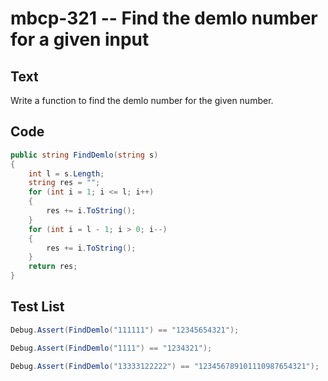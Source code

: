 # mbcp-321 -- Find the demlo number for a given input

## Text

Write a function to find the demlo number for the given number.

## Code

```csharp
public string FindDemlo(string s) 
{
    int l = s.Length;
    string res = "";
    for (int i = 1; i <= l; i++) 
    {
        res += i.ToString();
    }
    for (int i = l - 1; i > 0; i--) 
    {
        res += i.ToString();
    }
    return res;
}
```

## Test List

```csharp
Debug.Assert(FindDemlo("111111") == "12345654321");
```

```csharp
Debug.Assert(FindDemlo("1111") == "1234321");
```

```csharp
Debug.Assert(FindDemlo("13333122222") == "123456789101110987654321");
```
